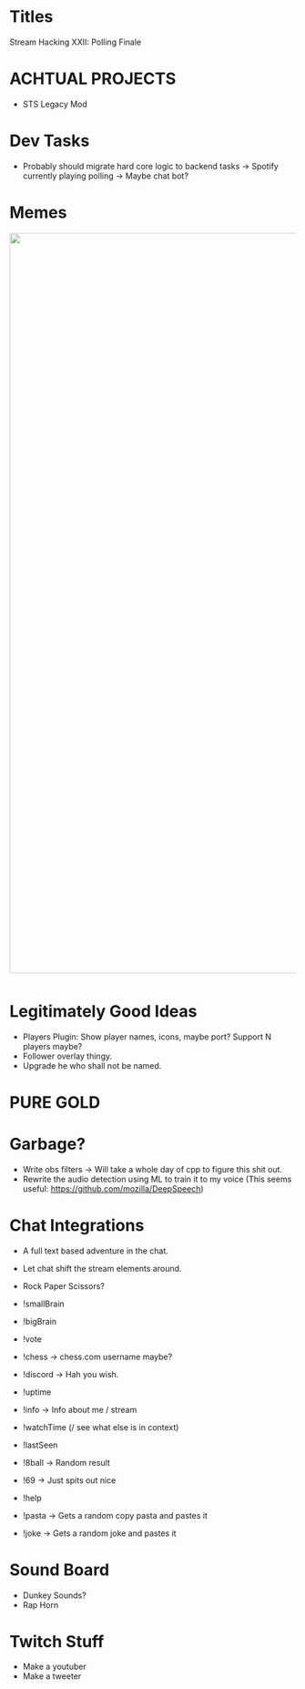 Titles
======
Stream Hacking XXII: Polling Finale

ACHTUAL PROJECTS
================
* STS Legacy Mod

Dev Tasks
==========
* Probably should migrate hard core logic to backend tasks
  -> Spotify currently playing polling
  -> Maybe chat bot?

Memes
======
<div style="opacity: 0.8; display: flex; align-items: center; justify-content: center; margin-bottom: 50px;">
<img style="width:1300px;" src="/assets/images/pears.png" />
</div>

Legitimately Good Ideas
========================
* Players Plugin: Show player names, icons, maybe port? Support N players maybe?
* Follower overlay thingy.
* Upgrade he who shall not be named.

PURE GOLD
==========


Garbage?
========
* Write obs filters -> Will take a whole day of cpp to figure this shit out.
* Rewrite the audio detection using ML to train it to my voice
    (This seems useful: https://github.com/mozilla/DeepSpeech)

Chat Integrations
=================
* A full text based adventure in the chat.
* Let chat shift the stream elements around.
* Rock Paper Scissors?

* !smallBrain
* !bigBrain
* !vote
* !chess -> chess.com username maybe?
* !discord -> Hah you wish.
* !uptime
* !info -> Info about me / stream
* !watchTime (/ see what else is in context)
* !lastSeen
* !8ball -> Random result
* !69 -> Just spits out nice
* !help
* !pasta -> Gets a random copy pasta and pastes it
* !joke -> Gets a random joke and pastes it

Sound Board
============
* Dunkey Sounds?
* Rap Horn

Twitch Stuff
=============
* Make a youtuber
* Make a tweeter
